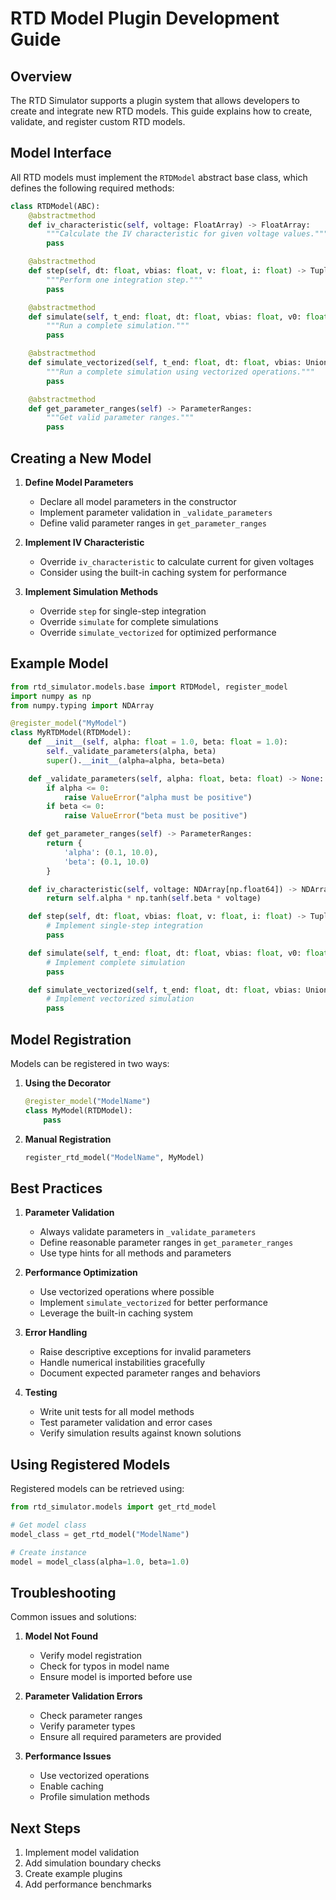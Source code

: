 # RTD Model Plugin Development Guide

## Overview

The RTD Simulator supports a plugin system that allows developers to create and integrate new RTD models. This guide explains how to create, validate, and register custom RTD models.

## Model Interface

All RTD models must implement the `RTDModel` abstract base class, which defines the following required methods:

```python
class RTDModel(ABC):
    @abstractmethod
    def iv_characteristic(self, voltage: FloatArray) -> FloatArray:
        """Calculate the IV characteristic for given voltage values."""
        pass

    @abstractmethod
    def step(self, dt: float, vbias: float, v: float, i: float) -> Tuple[float, float]:
        """Perform one integration step."""
        pass

    @abstractmethod
    def simulate(self, t_end: float, dt: float, vbias: float, v0: float, i0: float) -> SimulationResult:
        """Run a complete simulation."""
        pass

    @abstractmethod
    def simulate_vectorized(self, t_end: float, dt: float, vbias: Union[float, FloatArray], v0: float, i0: float) -> SimulationResult:
        """Run a complete simulation using vectorized operations."""
        pass

    @abstractmethod
    def get_parameter_ranges(self) -> ParameterRanges:
        """Get valid parameter ranges."""
        pass
```

## Creating a New Model

1. **Define Model Parameters**

   - Declare all model parameters in the constructor
   - Implement parameter validation in `_validate_parameters`
   - Define valid parameter ranges in `get_parameter_ranges`

2. **Implement IV Characteristic**

   - Override `iv_characteristic` to calculate current for given voltages
   - Consider using the built-in caching system for performance

3. **Implement Simulation Methods**
   - Override `step` for single-step integration
   - Override `simulate` for complete simulations
   - Override `simulate_vectorized` for optimized performance

## Example Model

```python
from rtd_simulator.models.base import RTDModel, register_model
import numpy as np
from numpy.typing import NDArray

@register_model("MyModel")
class MyRTDModel(RTDModel):
    def __init__(self, alpha: float = 1.0, beta: float = 1.0):
        self._validate_parameters(alpha, beta)
        super().__init__(alpha=alpha, beta=beta)

    def _validate_parameters(self, alpha: float, beta: float) -> None:
        if alpha <= 0:
            raise ValueError("alpha must be positive")
        if beta <= 0:
            raise ValueError("beta must be positive")

    def get_parameter_ranges(self) -> ParameterRanges:
        return {
            'alpha': (0.1, 10.0),
            'beta': (0.1, 10.0)
        }

    def iv_characteristic(self, voltage: NDArray[np.float64]) -> NDArray[np.float64]:
        return self.alpha * np.tanh(self.beta * voltage)

    def step(self, dt: float, vbias: float, v: float, i: float) -> Tuple[float, float]:
        # Implement single-step integration
        pass

    def simulate(self, t_end: float, dt: float, vbias: float, v0: float, i0: float) -> SimulationResult:
        # Implement complete simulation
        pass

    def simulate_vectorized(self, t_end: float, dt: float, vbias: Union[float, NDArray[np.float64]], v0: float, i0: float) -> SimulationResult:
        # Implement vectorized simulation
        pass
```

## Model Registration

Models can be registered in two ways:

1. **Using the Decorator**

   ```python
   @register_model("ModelName")
   class MyModel(RTDModel):
       pass
   ```

2. **Manual Registration**
   ```python
   register_rtd_model("ModelName", MyModel)
   ```

## Best Practices

1. **Parameter Validation**

   - Always validate parameters in `_validate_parameters`
   - Define reasonable parameter ranges in `get_parameter_ranges`
   - Use type hints for all methods and parameters

2. **Performance Optimization**

   - Use vectorized operations where possible
   - Implement `simulate_vectorized` for better performance
   - Leverage the built-in caching system

3. **Error Handling**

   - Raise descriptive exceptions for invalid parameters
   - Handle numerical instabilities gracefully
   - Document expected parameter ranges and behaviors

4. **Testing**
   - Write unit tests for all model methods
   - Test parameter validation and error cases
   - Verify simulation results against known solutions

## Using Registered Models

Registered models can be retrieved using:

```python
from rtd_simulator.models import get_rtd_model

# Get model class
model_class = get_rtd_model("ModelName")

# Create instance
model = model_class(alpha=1.0, beta=1.0)
```

## Troubleshooting

Common issues and solutions:

1. **Model Not Found**

   - Verify model registration
   - Check for typos in model name
   - Ensure model is imported before use

2. **Parameter Validation Errors**

   - Check parameter ranges
   - Verify parameter types
   - Ensure all required parameters are provided

3. **Performance Issues**
   - Use vectorized operations
   - Enable caching
   - Profile simulation methods

## Next Steps

1. Implement model validation
2. Add simulation boundary checks
3. Create example plugins
4. Add performance benchmarks
